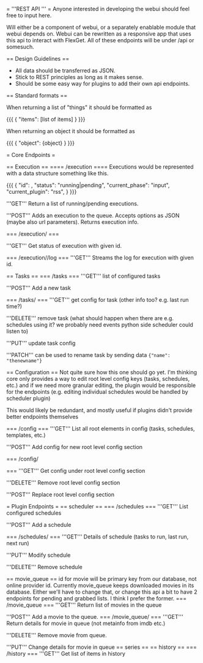= '''REST API ''' =
Anyone interested in developing the webui should feel free to input here.

Will either be a component of webui, or a separately enablable module that webui depends on. Webui can be rewritten as a responsive app that uses this api to interact with FlexGet. All of these endpoints will be under /api or somesuch.

== Design Guidelines ==

- All data should be transferred as JSON.
- Stick to REST principles as long as it makes sense.
- Should be some easy way for plugins to add their own api endpoints.

== Standard formats ==

When returning a list of "things" it should be formatted as

{{{
{
  "items": [list of items]
}
}}}

When returning an object it should be formatted as 

{{{
{
  "object": {object}
}
}}}

= Core Endpoints =

== Execution ==
==== /execution ====
Executions would be represented with a data structure something like this.

{{{
{
  "id": <id in queue>,
  "status": "running|pending",
  "current_phase": "input",
  "current_plugin": "rss",
}
}}}

'''GET'''
Return a list of running/pending executions.

'''POST'''
Adds an execution to the queue. Accepts options as JSON (maybe also url parameters).
Returns execution info.

=== /execution/<id> ===

'''GET'''
Get status of execution with given id.

=== /execution/<id>/log ===
'''GET''' Streams the log for execution with given id.

== Tasks ==
=== /tasks ===
'''GET''' list of configured tasks

'''POST''' Add a new task

=== /tasks/<taskname> ===
'''GET''' get config for task (other info too? e.g. last run time?)

'''DELETE''' remove task (what should happen when there are e.g. schedules using it? we probably need events python side scheduler could listen to)

'''PUT''' update task config

'''PATCH''' can be used to rename task by sending data `{"name": "thenewname"}`

== Configuration ==
Not quite sure how this one should go yet. I'm thinking core only provides a way to edit root level config keys (tasks, schedules, etc.) and if we need more granular editing, the plugin would be responsible for the endpoints (e.g. editing individual schedules would be handled by scheduler plugin)

This would likely be redundant, and mostly useful if plugins didn't provide better endpoints themselves

=== /config ===
'''GET''' List all root elements in config (tasks, schedules, templates, etc.)

'''POST''' Add config for new root level config section

=== /config/<section> ===
'''GET''' Get config under root level config section

'''DELETE''' Remove root level config section

'''POST''' Replace root level config section

= Plugin Endpoints =
== scheduler ==
=== /schedules ===
'''GET''' List configured schedules

'''POST''' Add a schedule

=== /schedules/<id> ===
'''GET''' Details of schedule (tasks to run, last run, next run)

'''PUT''' Modify schedule

'''DELETE''' Remove schedule

== movie_queue ==
id for movie will be primary key from our database, not online provider id.
Currently movie_queue keeps downloaded movies in its database. Either we'll have to change that, or change this api a bit to have 2 endpoints for pending and grabbed lists. I think I prefer the former.
=== /movie_queue ===
'''GET''' Return list of movies in the queue

'''POST''' Add a movie to the queue.
=== /movie_queue/<id> ===
'''GET''' Return details for movie in queue (not metainfo from imdb etc.)

'''DELETE''' Remove movie from queue.

'''PUT''' Change details for movie in queue
== series ==
== history ==
=== /history ===
'''GET''' Get list of items in history

